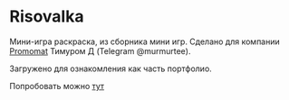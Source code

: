# Risovalka
Мини-игра раскраска, из сборника мини игр. Сделано для компании [Promomat](https://promomat.ru/) Тимуром Д (Telegram @murmurtee). 

Загружено для ознакомления как часть портфолио. 

Попробовать можно [тут](http://games.promomat.ru/_drawing/)
